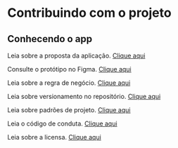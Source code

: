 # Contribuindo com o projeto

## Conhecendo o app

Leia sobre a proposta da aplicação. <a href=""> Clique aqui </a>

Consulte o protótipo no Figma. <a href=""> Clique aqui </a>

Leia sobre a regra de negócio. <a href=""> Clique aqui </a>

Leia sobre versionamento no repositório. <a href=""> Clique aqui </a>

Leia sobre padrões de projeto.  <a href=""> Clique aqui </a>

Leia o código de conduta.  <a href=""> Clique aqui </a>

Leia sobre a licensa.  <a href=""> Clique aqui </a>

## 
